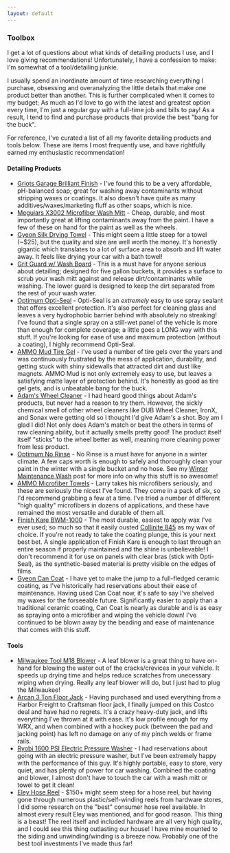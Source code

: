 ```yaml
---
layout: default
---
```


<section id="toolbox">
    <section id="intro" class="is-intro-section">
        <div class="background-image-wrapper is-dark">
            <div class="is-opaque" style="background-image: url('https://assets.bpwalters.com/images/bens_car_blog/tools.jpg');"></div>
        </div>
        <div class="container has-middle-text">
            <div class="item flex-100">
                <div class="intro-title">
                    <h1>Toolbox</h1>
                </div>
            </div>
        </div>
    </section>
    <section id="details">
        <div class="container">
            <div class="item flex-100">
                <p>I get a lot of questions about what kinds of detailing products I use, and I love giving recommendations!  Unfortunately, I have a confession to make: I'm somewhat of a tool/detailing junkie.</p>
                <p>I usually spend an inordinate amount of time researching everything I purchase, obsessing and overanalyzing the little details that make one product better than another.  This is further complicated when it comes to my budget; As much as I'd love to go with the latest and greatest option every time, I'm just a regular guy with a full-time job and bills to pay!  As a result, I tend to find and purchase products that provide the best "bang for the buck".</p>
                <p>For reference, I've curated a list of all my favorite detailing products and tools below.  These are items I most frequently use, and have rightfully earned my enthusiastic recommendation!</p>
                <h4>Detailing Products</h4>
                <ul>
                    <li><a href="https://amzn.to/2KfknJx" target="_blank">Griots Garage Brilliant Finish</a> - I've found this to be a very affordable, pH-balanced soap; great for washing away contaminants without stripping waxes or coatings.  It also doesn't have quite as many additives/waxes/marketing fluff as other soaps, which is nice.</li>
                    <li><a href="https://amzn.to/2KojAVR" target="_blank">Meguiars X3002 Microfiber Wash Mitt</a> - Cheap, durable, and most importantly great at lifting contaminants away from the paint.  I have a few of these on hand for the paint as well as the wheels.</li>
                    <li><a href="https://amzn.to/2MooZcM" target="_blank">Gyeon Silk Drying Towel</a> - This might seem a little steep for a towel (~$25), but the quality and size are well worth the money.  It's honestly gigantic which translates to a lot of surface area to absorb and lift water away.  It feels like drying your car with a bath towel!</li>
                    <li><a href="https://amzn.to/2Kokhyr" target="_blank">Grit Guard w/ Wash Board</a> - This is a must have for anyone serious about detailing; designed for five gallon buckets, it provides a surface to scrub your wash mitt against and release dirt/contaminants while washing.  The lower guard is designed to keep the dirt separated from the rest of your wash water.</li>
                    <li><a href="https://amzn.to/2tKEdBl" target="_blank">Optimum Opti-Seal</a> - Opti-Seal is an <em>extremely</em> easy to use spray sealant that offers excellent protection.  It's also perfect for cleaning glass and leaves a very hydrophobic barrier behind with absolutely no streaking!  I've found that a single spray on a still-wet panel of the vehicle is more than enough for complete coverage; a little goes a LONG way with this stuff.  If you're looking for ease of use and maximum protection (without a coating), I highly recommend Opti-Seal.</li>
                    <li><a href="https://www.ammonyc.com/shop/ammo-mud-tire-gel/" target="_blank">AMMO Mud Tire Gel</a> - I've used a number of tire gels over the years and was continuously frustrated by the mess of application, durability, and getting stuck with shiny sidewalls that attracted dirt and dust like magnets.  AMMO Mud is not only extremely easy to use, but leaves a satisfying matte layer of protection behind.  It's honestly as good as tire gel gets, and is unbeatable bang for the buck.</li>
                    <li><a href="https://amzn.to/2NS4BBG" target="_blank">Adam's Wheel Cleaner</a> - I had heard good things about Adam's products, but never had a reason to try them.  However, the sickly chemical smell of other wheel cleaners like DUB Wheel Cleaner, IronX, and Sonax were getting old so I thought I'd give Adam's a shot.  Boy am I glad I did!  Not only does Adam's match or beat the others in terms of raw cleaning ability, but it actually smells pretty good!  The product itself itself "sticks" to the wheel better as well, meaning more cleaning power from less product.</a></li>
                    <li><a href="https://amzn.to/2KtxPbY" target="_blank">Optimum No Rinse</a> - No Rinse is a must have for anyone in a winter climate.  A few caps worth is enough to safely and thoroughly clean your paint in the winter with a single bucket and no hose.  See my <a href="/winter-maintenance-wash/" target="_blank">Winter Maintenance Wash</a> post for more info on why this stuff is so awesome!</li>
                    <li><a href="https://www.ammonyc.com/shop/microfiber-towels/" target="_blank">AMMO Microfiber Towels</a> - Larry takes his microfibers seriously, and these are seriously the nicest I've found.  They come in a pack of six, so I'd recommend grabbing a few at a time.  I've tried a number of different "high quality" microfibers in dozens of applications, and these have remained the most versatile and durable of them all.</li>
                    <li><a href="https://amzn.to/2MuqlmA" target="_blank">Finish Kare BWM-1000</a> - The most durable, easiest to apply wax I've ever used; so much so that it easily ousted <a href="https://amzn.to/2yQURFe" target="_blank">Collinite 845</a> as my wax of choice.  If you're not ready to take the coating plunge, this is your next best bet.  A single application of Finish Kare is enough to last through an entire season if properly maintained and the shine is unbelievable!  I don't recommend it for use on panels with clear bras (stick with Opti-Seal), as the synthetic-based material is pretty visible on the edges of films.</li>
                    <li><a href="https://amzn.to/2yNnfYJ" target="_blank">Gyeon Can Coat</a> - I have yet to make the jump to a full-fledged ceramic coating, as I've historically had reservations about their ease of maintenance.  Having used Can Coat now, it's safe to say I've shelved my waxes for the forseeable future.  Significantly easier to apply than a traditional ceramic coating, Can Coat is nearly as durable and is as easy as spraying onto a microfiber and wiping the vehicle down!  I've continued to be blown away by the beading and ease of maintenance that comes with this stuff.</li>
                </ul>
                <h4>Tools</h4>
                <ul>
                    <li><a href="https://www.milwaukeetool.com/Products/Outdoor-Power-Equipment/Blowers/2724-20" target="_blank">Milwaukee Tool M18 Blower</a> - A leaf blower is a great thing to have on-hand for blowing the water out of the cracks/crevices in your vehicle.  It speeds up drying time and helps reduce scratches from unecessary wiping when drying.  Really any leaf blower will do, but I just had to plug the Milwaukee!</li>
                    <li><a href="https://www.costco.com/3-Ton-Professional-Grade-Aluminum-And-Steel-Service-Jack.product.100222458.html" target="_blank">Arcan 3 Ton Floor Jack</a> - Having purchased and used everything from a Harbor Freight to Craftsman floor jack, I finally jumped on this Costco deal and have had no regrets.  It's a crazy heavy-duty jack, and lifts everything I've thrown at it with ease.  It's low profile enough for my WRX, and when combined with a hockey puck (between the pad and jacking point) has left no damage on any of my pinch welds or frame rails.</li>
                    <li><a href="https://www.homedepot.com/p/Ryobi-1-600-PSI-1-2-GPM-Electric-Pressure-Washer-RY141600/205566079" target="_blank">Ryobi 1600 PSI Electric Pressure Washer</a> - I had reservations about going with an electric pressure washer, but I've been extremely happy with the performance of this guy.  It's highly portable, easy to store, very quiet, and has plenty of power for car washing.  Combined the coating and blower, I almost don't have to touch the car with a wash mitt or towel to get it clean!</li>
                    <li><a href="https://www.eleyhosereels.com/collections/garden-hose-reels/products/wall-mount-garden-hose-reel" target="_blank">Eley Hose Reel</a> - $150+ might seem steep for a hose reel, but having gone through numerous plastic/self-winding reels from hardware stores, I did some research on the "best" consumer hose reel available.  In almost every result Eley was mentioned, and for good reason.  This thing is a beast!  The reel itself and included hardware are all very high quality, and I could see this thing outlasting our house!  I have mine mounted to the siding and unwinding/winding is a breeze now.  Probably one of the best tool investments I've made thus far!</li>
                </ul>
            </div>
        </div>
    </section>
</section>